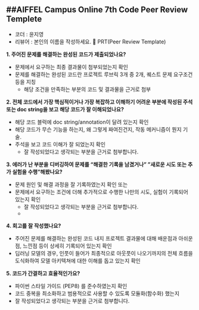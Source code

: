 ##AIFFEL Campus Online 7th Code Peer Review Templete
---
- 코더 : 윤지영
- 리뷰어 : 본인의 이름을 작성하세요.
🔑 PRT(Peer Review Template)

**1. 주어진 문제를 해결하는 완성된 코드가 제출되었나요?**

  - 문제에서 요구하는 최종 결과물이 첨부되었는지 확인
  - 문제를 해결하는 완성된 코드란 프로젝트 루브릭 3개 중 2개, 퀘스트 문제 요구조건 등을 지칭
     - 해당 조건을 만족하는 부분의 코드 및 결과물을 근거로 첨부

**2. 전체 코드에서 가장 핵심적이거나 가장 복잡하고 이해하기 어려운 부분에 작성된 주석 또는 doc string을 보고 해당 코드가 잘 이해되었나요?**

 - 해당 코드 블럭에 doc string/annotation이 달려 있는지 확인
 - 해당 코드가 무슨 기능을 하는지, 왜 그렇게 짜여진건지, 작동 메커니즘이 뭔지 기술.
 - 주석을 보고 코드 이해가 잘 되었는지 확인
   - 잘 작성되었다고 생각되는 부분을 근거로 첨부합니다.
     
**3. 에러가 난 부분을 디버깅하여 문제를 “해결한 기록을 남겼거나” ”새로운 시도 또는 추가 실험을 수행”해봤나요?**

- 문제 원인 및 해결 과정을 잘 기록하였는지 확인 또는
- 문제에서 요구하는 조건에 더해 추가적으로 수행한 나만의 시도, 실험이 기록되어 있는지 확인
  - 잘 작성되었다고 생각되는 부분을 근거로 첨부합니다.
  - 
**4. 회고를 잘 작성했나요?**
    
  - 주어진 문제를 해결하는 완성된 코드 내지 프로젝트 결과물에 대해 배운점과 아쉬운점, 느낀점 등이 상세히 기록되어 있는지 확인
   - 딥러닝 모델의 경우, 인풋이 들어가 최종적으로 아웃풋이 나오기까지의 전체 흐름을 도식화하여 모델 아키텍쳐에 대한 이해를 돕고 있는지 확인
  
 **5. 코드가 간결하고 효율적인가요?**

 - 파이썬 스타일 가이드 (PEP8) 를 준수하였는지 확인
 - 코드 중복을 최소화하고 범용적으로 사용할 수 있도록 모듈화(함수화) 했는지
 - 잘 작성되었다고 생각되는 부분을 근거로 첨부합니다.
